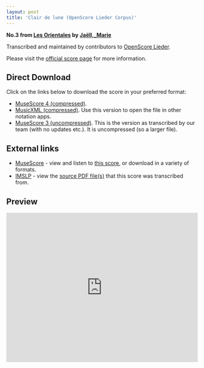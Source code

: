 ```yaml
---
layout: post
title: 'Clair de lune (OpenScore Lieder Corpus)'
---
```


__No.3 from [Les Orientales](https://fourscoreandmore.org/openscore/lieder/Ja%C3%ABll%2C_Marie/Les_Orientales/) by [Jaëll,_Marie](https://fourscoreandmore.org/openscore/lieder/Ja%C3%ABll%2C_Marie)__

Transcribed and maintained by contributors to [OpenScore Lieder].

Please visit the [official score page] for more information.

[official score page]: https://musescore.com/openscore-lieder-corpus/scores/6217099
[OpenScore Lieder]: https://musescore.com/openscore-lieder-corpus

## Direct Download

Click on the links below to download the score in your preferred format:
- [MuseScore 4 (compressed)](https://fourscoreandmore.org/openscore/lieder/Ja%C3%ABll%2C_Marie/Les_Orientales/3_Clair_de_lune.mscz).
- [MusicXML (compressed)](https://fourscoreandmore.org/openscore/lieder/Ja%C3%ABll%2C_Marie/Les_Orientales/3_Clair_de_lune.mxl). Use this version to open the file in other notation apps.
- [MuseScore 3 (uncompressed)](https://raw.githubusercontent.com/OpenScore/Lieder/refs/heads/main/scores/Ja%C3%ABll%2C_Marie/Les_Orientales/3_Clair_de_lune/lc6217099.mscx). This is the version as transcribed by our team (with no updates etc.). It is uncompressed (so a larger file).

## External links

- [MuseScore] - view and listen to [this score][MuseScore], or download in a variety of formats.
- [IMSLP] - view the [source PDF file(s)][IMSLP] that this score was transcribed from.

[MuseScore]: https://musescore.com/score/6217099
[IMSLP]: https://imslp.org/wiki/Special:ReverseLookup/632173

## Preview

<iframe width="100%" height="394" src="https://musescore.com/openscore-lieder-corpus/scores/6217099/embed" frameborder="0" allowfullscreen allow="autoplay; fullscreen"></iframe>
